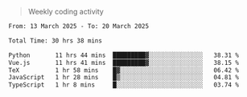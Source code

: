 > Weekly coding activity
<!--START_SECTION:waka-->

```txt
From: 13 March 2025 - To: 20 March 2025

Total Time: 30 hrs 38 mins

Python       11 hrs 44 mins  █████████▓░░░░░░░░░░░░░░░   38.31 %
Vue.js       11 hrs 41 mins  █████████▓░░░░░░░░░░░░░░░   38.15 %
TeX          1 hr 58 mins    █▓░░░░░░░░░░░░░░░░░░░░░░░   06.42 %
JavaScript   1 hr 28 mins    █▒░░░░░░░░░░░░░░░░░░░░░░░   04.81 %
TypeScript   1 hr 8 mins     █░░░░░░░░░░░░░░░░░░░░░░░░   03.74 %
```

<!--END_SECTION:waka-->

